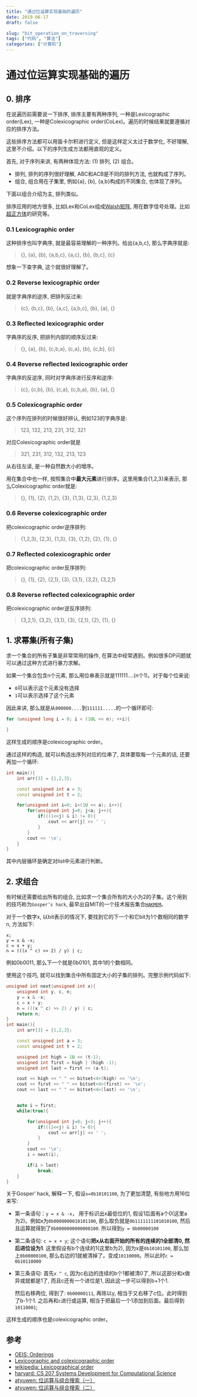 ```yaml
---
title: "通过位运算实现基础的遍历"
date: 2019-06-17
draft: false

slug: "bit_operation_on_traversing"
tags: ["代码", "算法"]
categories: ["计算机"]
---
```


# 通过位运算实现基础的遍历

## 0. 排序

在说遍历前需要说一下排序, 排序主要有两种序列, 一种是Lexicographic order(Lex), 一种是Colexicographic order(CoLex)。遍历的时候结果就要遵循对应的排序方法。

这些排序方法都可以用笛卡尔积进行定义, 但是这样定义太过于数学化, 不好理解, 这里不介绍。以下的序列生成方法都用直观的定义。

首先, 对于序列来讲, 有两种体现方法: (1) 排列, (2) 组合。

- 排列, 排列的序列很好理解, ABC和ACB是不同的排列方法, 也就构成了序列。
- 组合, 组合用在子集里, 例如{a}, {b}, {a,b}构成的不同集合, 也体现了序列。

下面以组合介绍为主, 排列类似。

排序应用的地方很多, 比如Lex和CoLex组成[Walsh矩阵](https://en.wikipedia.org/wiki/Walsh_matrix), 用在数字信号处理。比如[超正方体](https://en.wikipedia.org/wiki/Tesseract)的研究等。

### 0.1 Lexicographic order

这种排序也叫字典序, 就是最容易理解的一种序列。给出{a,b,c}, 那么字典序就是:

> {}, {a}, {b}, {a,b,c}, {a,c}, {b}, {b,c}, {c}

想象一下查字典, 这个就很好理解了。

### 0.2 Reverse lexicographic order

就是字典序的逆序, 把排列反过来:

> {c}, {b,c}, {b}, {a,c}, {a,b,c}, {b}, {a}, {}

### 0.3 Reflected lexicographic order

字典序的反序, 把排列内部的顺序反过来:

> {}, {a}, {b}, {c,b,a}, {c,a}, {b}, {c,b}, {c}

### 0.4 Reverse reflected lexicographic order

字典序的反逆序, 同时对字典序进行反序和逆序:

> {c}, {c,b}, {b}, {c,a}, {c,b,a}, {b}, {a}, {}

### 0.5 Colexicographic order

这个序列在排列的时候很好辨认, 例如123的字典序是:

> 123, 132, 213, 231, 312, 321

对应Colexicographic order就是

> 321, 231, 312, 132, 213, 123

从右往左读, 是一种自然数大小的增序。

用在集合中也一样, 按照集合中**最大元素**进行排序。这里用集合{1,2,3}来表示, 那么Colexicographic order就是:

> {}, {1}, {2}, {1,2}, {3}, {1,3}, {2,3}, {1,2,3}

### 0.6 Reverse colexicographic order

把colexicographic order逆序排列:

> {1,2,3}, {2,3}, {1,3}, {3}, {1,2}, {2}, {1}, {}

### 0.7 Reflected colexicographic order

把colexicographic order反序排列:

> {}, {1}, {2}, {2,1}, {3}, {3,1}, {3,2}, {3,2,1}

### 0.8 Reverse reflected colexicographic order

把colexicographic order逆反序排列:

> {3,2,1}, {3,2}, {3,1}, {3}, {2,1}, {2}, {1}, {}


## 1. 求幂集(所有子集)

求一个集合的所有子集是非常常用的操作, 在算法中经常遇到。例如很多DP问题就可以通过这种方式进行暴力求解。

如果一个集合包含n个元素, 那么用位串表示就是111111....(n个1)。对于每个位来说:

- `0`可以表示这个元素没有选择
- `1`可以表示选择了这个元素

因此来讲, 那么就是从`000000....`到`111111.....`的一个循环即可:

```C++
for (unsigned long i = 0; i < (1UL << n); ++i){

}
```

这样生成的顺序是colexicographic order。

通过这样的构造, 就可以构造出序列对应的位串了, 具体要取每一个元素的话, 还要再加一个循环:

```C++
int main(){
    int arr[3] = {1,2,3};

    const unsigned int a = 3;
    const unsigned int t = 2;

    for(unsigned int i=0; i<(1U << a); i++){
        for(unsigned int j=0; j<a; j++){
            if(((1<<j) & i) != 0){
                cout << arr[j] << ' ';
            }
        }
        cout << '\n';
    }
}
```

其中内层循环是确定对list中元素进行判断。

## 2. 求组合

有时候还需要给出所有的组合, 比如求一个集合所有的大小为2的子集。这个用到的技巧称为`Gosper’s hack`, 最早出自MIT的一个技术报告集合[`HAKMEM`](http://home.pipeline.com/~hbaker1/hakmem/hacks.html#item175)。

对于一个数字x, 以bit表示的情况下, 要找到它的下一个和它bit为1个数相同的数字n, 方法如下: 

```
x;
y = x & -x;
c = x + y;
n = (((x ^ c) >> 2) / y) | c;
```

例如0b0011, 那么下一个就是0b0101, 其中1的个数相同。

使用这个技巧, 就可以找到集合中所有固定大小的子集的排列。完整示例代码如下:

```C++
unsigned int next(unsigned int x){
    unsigned int y, c, n;
    y = x & -x;
    c = x + y;
    n = (((x ^ c) >> 2) / y) | c;
    return n;
}
int main(){
    int arr[3] = {1,2,3};

    const unsigned int a = 3;
    const unsigned int t = 2;

    unsigned int high = 1U << (t-1);
    unsigned int first = high | (high -1);
    unsigned int last = first << (a-t);

    cout << high << " " << bitset<4>(high) << '\n';
    cout << first << " " << bitset<4>(first) << '\n';
    cout << last << " " << bitset<4>(last) << '\n';


    auto i = first;
    while(true){

        for(unsigned int j=0; j<3; j++){
            if(((1<<j) & i) != 0){
                cout << arr[j] << ' ';
            }
        }
        cout << '\n';
        i = next(i);

        if(i > last)
            break;
    }
}
```

关于Gosper’ hack, 解释一下, 假设`x=0b10101100`, 为了更加清楚, 有些地方用16位来写:


- 第一条语句：`y = x & -x`， 用于标识出x最低位的1, 假设1后面有a个0(这里a为2)。例如x为`0b0000000010101100`, 那么取负就是`0b1111111101010100`, 然后且运算就得到了`0b0000000000000100`. 所以得到`y = 0b00000100`

- 第二条语句: `c = x + y`; 这个语句**把x从右面开始的所有的连续的1全部清0, 然后进位设为1**. 这里假设有b个连续的1(这里b为2), 因为x是`0b10101100`, 那么加上`0b00000100`, 那么右边的1就被清掉了。变成`10110000`。所以此时`c = 0b10110000`

- 第三条语句: 首先`x ^ c`, 因为c右边的连续的b个1都被清0了, 所以这部分和x做异或就都是1了, 而且c还有一个进位是1, 因此这一步可以得到b+1个1.

    然后右移两位, 得到了: `0b00000111`, 再除以y, 相当于又右移了c位。此时得到了b-1个1. 之后再和`c`进行或运算, 相当于把最后一个1添加到后面。最后得到`10110001`;

这样生成的顺序也是colexicographic order。

## 参考

- [OEIS: Orderings](https://oeis.org/wiki/Orderings)
- [Lexicographic and colexicographic order](https://en.wikiversity.org/wiki/Lexicographic_and_colexicographic_order)
- [wikipedia: Lexicographical order](https://en.wikipedia.org/wiki/Lexicographical_order)
- [harvard: CS 207 Systems Development for Computational Science](https://read.seas.harvard.edu/~kohler/class/cs207-s12/lec12.html)
- [atyuwen: 位运算与组合搜索（一）](https://www.cnposts.com/atyuwen/archive/2010/07/19/bit_combinatorics.html)
- [atyuwen: 位运算与组合搜索（二）](https://www.cnposts.com/atyuwen/archive/2010/08/05/bit_comb_2.html)